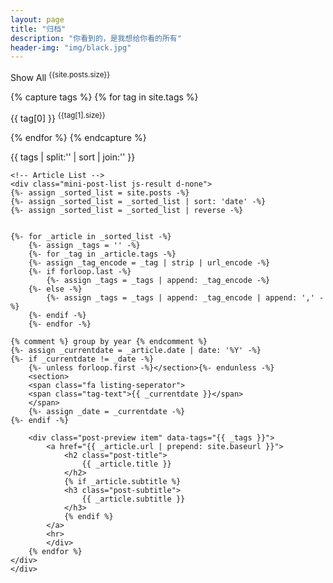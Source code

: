 ```yaml
---
layout: page
title: "归档"
description: "你看到的，是我想给你看的所有"
header-img: "img/black.jpg"
---
```


<!--
<ul class="listing">
{% for post in site.posts %}
  {% capture y %}{{post.date | date:"%Y"}}{% endcapture %}
  {% if year != y %}
    {% assign year = y %}
    <li class="listing-seperator">{{ y }}</li>
  {% endif %}
  <li class="listing-item">
    <time datetime="{{ post.date | date:"%Y-%m-%d" }}">{{ post.date | date:"%Y-%m-%d" }}</time>
    <a href="{{ post.url }}" title="{{ post.title }}">{{ post.title }}</a>
  </li>
{% endfor %}
</ul>
-->
<!-- Tags (as filter) -->
<div id='tag_cloud' class="tags tags-sup js-tags">
  <a class="tag-button--all" data-encode="">
    Show All
    <sup>{{site.posts.size}}</sup>
  </a>

{% capture tags %}
{% for tag in site.tags %}

<a data-sort="{{ site.posts.size | minus: tag[1].size | prepend: '0000' | slice: -4, 4 }}"
    data-encode="{{ tag[0] | strip | url_encode }}"
    class="tag-button"
    title="{{ tag[0] }}" rel="{{ tag[1].size }}">
    {{ tag[0] }}
    <sup>{{tag[1].size}}</sup>
</a>

{% endfor %}
{% endcapture %}

{{ tags | split:'</a>' | sort | join:'</a>' }}
</div>

    <!-- Article List -->
    <div class="mini-post-list js-result d-none">
    {%- assign _sorted_list = site.posts -%}
    {%- assign _sorted_list = _sorted_list | sort: 'date' -%}
    {%- assign _sorted_list = _sorted_list | reverse -%}


    {%- for _article in _sorted_list -%}
        {%- assign _tags = '' -%}
        {%- for _tag in _article.tags -%}
        {%- assign _tag_encode = _tag | strip | url_encode -%}
        {%- if forloop.last -%}
            {%- assign _tags = _tags | append: _tag_encode -%}
        {%- else -%}
            {%- assign _tags = _tags | append: _tag_encode | append: ',' -%}
        {%- endif -%}
        {%- endfor -%}

    {% comment %} group by year {% endcomment %}
    {%- assign _currentdate = _article.date | date: '%Y' -%}
    {%- if _currentdate != _date -%}
        {%- unless forloop.first -%}</section>{%- endunless -%}
        <section>
        <span class="fa listing-seperator">
        <span class="tag-text">{{ _currentdate }}</span>
        </span>
        {%- assign _date = _currentdate -%}
    {%- endif -%}

        <div class="post-preview item" data-tags="{{ _tags }}">
            <a href="{{ _article.url | prepend: site.baseurl }}">
                <h2 class="post-title">
                    {{ _article.title }}
                </h2>
                {% if _article.subtitle %}
                <h3 class="post-subtitle">
                    {{ _article.subtitle }}
                </h3>
                {% endif %}
            </a>
            <hr>
            </div>
        {% endfor %}
    </div>
    </div>
</div>
